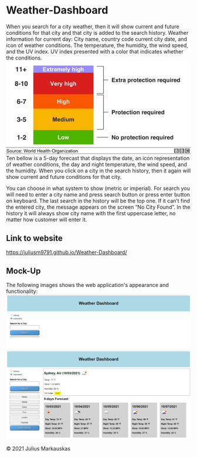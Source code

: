 # Weather-Dashboard
When you search for a city weather, then it will show current and future conditions for that city and that city is added to the search history.
Weather information for current day:
City name, country code current city date, and icon of weather conditions.
The temperature, the humidity, the wind speed, and the UV index.
UV index presented with a color that indicates whether the conditions.
![UVI](./assets/images/uvi.jpg)
Ten bellow is a 5-day forecast that displays the date, an icon representation of weather conditions, the day and night temperature, the wind speed, and the humidity.
When you click on a city in the search history, then it again will show current and future conditions for that city.

You can choose in what system to show (metric or imperial).
For search you will need to enter a city name and press search button or press enter button on keyboard.
The last search in the history will be the top one.
If it can’t find the entered city, the message appears on the screen “No City Found”.
In the history it will always show city name with the first uppercase letter, no matter how customer will enter it.

## Link to website
https://juliusm9791.github.io/Weather-Dashboard/

## Mock-Up
The following images shows the web application's appearance and functionality:
![Weather-Dashboard1](./assets/images/fresh-load.jpg)
![Weather-Dashboard2](./assets/images/show-temp.jpg)


© 2021 Julius Markauskas